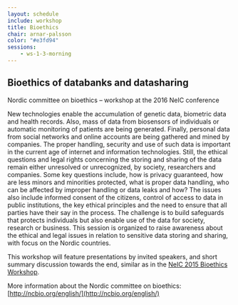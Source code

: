 ```yaml
---
layout: schedule
include: workshop
title: Bioethics
chair: arnar-palsson
color: "#e3fd94"
sessions:
    - ws-1-3-morning
---
```


## Bioethics of databanks and datasharing

Nordic committee on bioethics – workshop at the 2016 NeIC conference

New technologies enable the accumulation of genetic data, biometric data and
health records. Also, mass of data from biosensors of individuals or automatic
monitoring of patients are being generated. Finally, personal data from social
networks and online accounts are being gathered and mined by companies. The
proper handling, security and use of such data is important in the current age
of internet and information technologies. Still, the ethical questions and legal
rights concerning the storing and sharing of the data remain either unresolved
or unrecognized, by society, researchers and companies. Some key questions
include, how is privacy guaranteed, how are less minors and minorities
protected, what is proper data handling, who can be affected by improper
handling or data leaks and how? The issues also include informed consent of the
citizens, control of access to data in public institutions, the key ethical
principles and the need to ensure that all parties have their say in the
process. The challenge is to build safeguards that protects individuals but also
enable use of the data for society, research or business. This session is
organized to raise awareness about the ethical and legal issues in relation to
sensitive data storing and sharing, with focus on the Nordic countries.

This workshop will feature presentations by invited speakers, and short summary
discussion towards the end, similar as in the
[NeIC 2015 Bioethics Workshop](http://neic2015.nordforsk.org/display/NeIC2015/Bioethics).

More information about the Nordic committee on bioethics:
[http://ncbio.org/english/](http://ncbio.org/english/)
